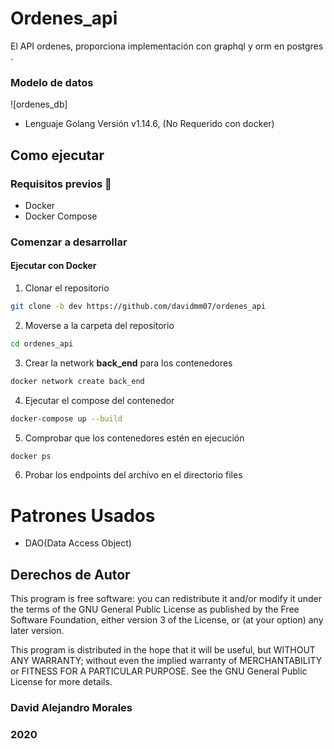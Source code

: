 # Ordenes_api

El API ordenes, proporciona implementación con graphql y orm en postgres .

### Modelo de datos
![ordenes_db] 

* Lenguaje Golang Versión v1.14.6, (No Requerido con docker)

## Como ejecutar


### Requisitos previos :whale:
* Docker
* Docker Compose 


### Comenzar a desarrollar
#### Ejecutar con Docker

1. Clonar el repositorio
```sh
git clone -b dev https://github.com/davidmm07/ordenes_api
```

2. Moverse a la carpeta del repositorio
```sh
cd ordenes_api
```


3. Crear la network **back_end** para los contenedores
```sh
docker network create back_end
```

4. Ejecutar el compose del contenedor
```sh
docker-compose up --build
```

5. Comprobar que los contenedores estén en ejecución
```sh
docker ps 
```

6. Probar los endpoints del archivo en el directorio files

# Patrones Usados

- DAO(Data Access Object)

## Derechos de Autor

This program is free software: you can redistribute it 
and/or modify it under the terms of the GNU General Public 
License as published by the Free Software Foundation, either
version 3 of the License, or (at your option) any later
version.

This program is distributed in the hope that it will be useful,
but WITHOUT ANY WARRANTY; without even the implied warranty of
MERCHANTABILITY or FITNESS FOR A PARTICULAR PURPOSE.  See the
GNU General Public License for more details.

### David Alejandro Morales

### 2020
### 
